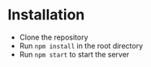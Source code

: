 # Installation

- Clone the repository
- Run `npm install` in the root directory
- Run `npm start` to start the server